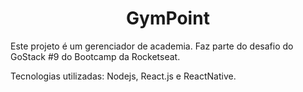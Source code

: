 <h1 align="center">
  GymPoint
</h1>

Este projeto é um gerenciador de academia. Faz parte do desafio do GoStack #9 do Bootcamp da Rocketseat.

Tecnologias utilizadas: Nodejs, React.js e ReactNative.
